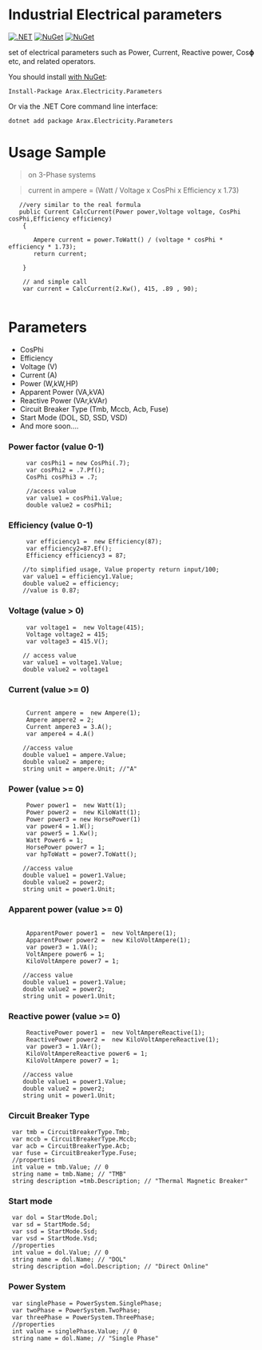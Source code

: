 # Industrial Electrical parameters 



[![.NET](https://github.com/araxis/IndustrialElectricityUnits/actions/workflows/dotnet.yml/badge.svg)](https://github.com/araxis/IndustrialElectricityUnits/actions/workflows/dotnet.yml)
[![NuGet](https://img.shields.io/nuget/v/Arax.Electricity.Parameters.svg)](https://www.nuget.org/packages/Arax.Electricity.Parameters)
[![NuGet](https://img.shields.io/nuget/dt/Arax.Electricity.Parameters.svg)](https://www.nuget.org/packages/Arax.Electricity.Parameters) 

set of electrical parameters such as Power, Current, Reactive power, Cos𝛟 etc, and related operators.

You should install [with NuGet](https://www.nuget.org/packages/Arax.Electricity.Parameters):

    Install-Package Arax.Electricity.Parameters
    
Or via the .NET Core command line interface:

    dotnet add package Arax.Electricity.Parameters
    
# Usage Sample

> on 3-Phase systems

> current in ampere = (Watt / Voltage x CosPhi x Efficiency x 1.73)

```
   //very similar to the real formula
   public Current CalcCurrent(Power power,Voltage voltage, CosPhi cosPhi,Efficiency efficiency)
    {
        
       Ampere current = power.ToWatt() / (voltage * cosPhi * efficiency * 1.73);
       return current;

    } 
    
    // and simple call 
    var current = CalcCurrent(2.Kw(), 415, .89 , 90);
 
 ```
# Parameters
* CosPhi
* Efficiency
* Voltage (V)
* Current (A)
* Power (W,kW,HP)
* Apparent Power (VA,kVA)
* Reactive Power (VAr,kVAr)
* Circuit Breaker Type (Tmb, Mccb, Acb, Fuse)
* Start Mode (DOL, SD, SSD, VSD)
* And more soon....


### Power factor (value 0-1)
```
     var cosPhi1 = new CosPhi(.7);
     var cosPhi2 = .7.Pf();
     CosPhi cosPhi3 = .7;
     
     //access value
     var value1 = cosPhi1.Value;
     double value2 = cosPhi1;
```
 ### Efficiency (value 0-1)
```
     var efficiency1 =  new Efficiency(87);
     var efficiency2=87.Ef();
     Efficiency efficiency3 = 87;
    
    //to simplified usage, Value property return input/100;
    var value1 = efficiency1.Value; 
    double value2 = efficiency;
    //value is 0.87;
```
 ### Voltage (value > 0)
```
     var voltage1 =  new Voltage(415);
     Voltage voltage2 = 415;
     var voltage3 = 415.V();   
   
    // access value
    var value1 = voltage1.Value; 
    double value2 = voltage1
```
### Current (value >= 0)
```

     Current ampere =  new Ampere(1);
     Ampere ampere2 = 2;
     Current ampere3 = 3.A();
     var ampere4 = 4.A()
   
    //access value
    double value1 = ampere.Value; 
    double value2 = ampere;
    string unit = ampere.Unit; //"A"
```
 ### Power (value >= 0)
```
     Power power1 =  new Watt(1);
     Power power2 =  new KiloWatt(1);
     Power power3 = new HorsePower(1)
     var power4 = 1.W();
     var power5 = 1.Kw();
     Watt Power6 = 1;
     HorsePower power7 = 1;
     var hpToWatt = power7.ToWatt();
   
    //access value
    double value1 = power1.Value; 
    double value2 = power2;
    string unit = power1.Unit;
```
### Apparent power (value >= 0)
```
 
     ApparentPower power1 =  new VoltAmpere(1);
     ApparentPower power2 =  new KiloVoltAmpere(1);
     var power3 = 1.VA();
     VoltAmpere power6 = 1;
     KiloVoltAmpere power7 = 1;

    //access value
    double value1 = power1.Value; 
    double value2 = power2;
    string unit = power1.Unit;
```
 ### Reactive power (value >= 0)
```
     ReactivePower power1 =  new VoltAmpereReactive(1);
     ReactivePower power2 =  new KiloVoltAmpereReactive(1);
     var power3 = 1.VAr();
     KiloVoltAmpereReactive power6 = 1;
     KiloVoltAmpere power7 = 1;

    //access value
    double value1 = power1.Value; 
    double value2 = power2;
    string unit = power1.Unit;
```
### Circuit Breaker Type
```
 var tmb = CircuitBreakerType.Tmb;
 var mccb = CircuitBreakerType.Mccb;
 var acb = CircuitBreakerType.Acb;
 var fuse = CircuitBreakerType.Fuse;
 //properties
 int value = tmb.Value; // 0
 string name = tmb.Name; // "TMB"
 string description =tmb.Description; // "Thermal Magnetic Breaker"
```

### Start mode

```
 var dol = StartMode.Dol;
 var sd = StartMode.Sd;
 var ssd = StartMode.Ssd;
 var vsd = StartMode.Vsd;
 //properties
 int value = dol.Value; // 0
 string name = dol.Name; // "DOL"
 string description =dol.Description; // "Direct Online"
```
### Power System

```
 var singlePhase = PowerSystem.SinglePhase;
 var twoPhase = PowerSystem.TwoPhase;
 var threePhase = PowerSystem.ThreePhase;
 //properties
 int value = singlePhase.Value; // 0
 string name = dol.Name; // "Single Phase"
```
